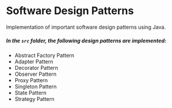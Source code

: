 # Software Design Patterns
Implementation of important software design patterns using Java. 
##### In the `src` folder, the following design patterns are implemented: 
- Abstract Factory Pattern
- Adapter Pattern	
- Decorator Pattern	
- Observer Pattern
- Proxy Pattern
- Singleton Pattern	
- State Pattern
- Strategy Pattern
